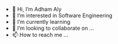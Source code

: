 - 👋 Hi, I’m Adham Aly 
- 👀 I’m interested in Software Engineering 
- 🌱 I’m currently learning 
- 💞️ I’m looking to collaborate on ...
- 📫 How to reach me ...


